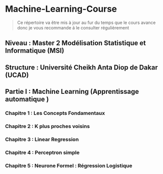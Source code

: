 # Machine-Learning-Course




> Ce répertoire va être mis à jour au fur du temps que le cours avance donc je vous recommande á le consulter régulièrement
> 





## Niveau : Master 2  Modélisation Statistique et Informatique (**MSI**)

## Structure : Université Cheikh Anta Diop de Dakar (**UCAD**)









Partie I : Machine Learning (Apprentissage automatique ) 
---------------------------------------------------------------------------------------------------------------------------------------------------------------------------------- 

### Chapitre 1 : Les Concepts Fondamentaux 

### Chapitre 2 : K plus proches voisins 

### Chapitre 3 : Linear Regression
### Chapitre 4 : Perceptron simple  
### Chapitre 5  : Neurone Formel : Régression Logistique
